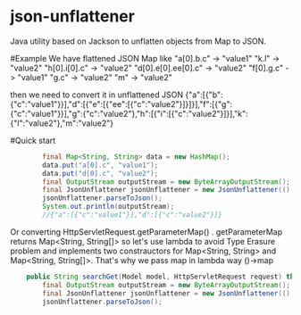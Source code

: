 # json-unflattener

Java utility based on Jackson to unflatten objects from Map to JSON.

#Example
We have flattened JSON Map like
"a[0].b.c" -> "value1"
"k.l" -> "value2"
"h[0].i[0].c" -> "value2"
"d[0].e[0].ee[0].c" -> "value2"
"f[0].g.c" -> "value1"
"g.c" -> "value2"
"m" -> "value2"

then we need to convert it in unflattened JSON
{"a":[{"b":{"c":"value1"}}],"d":[{"e":[{"ee":[{"c":"value2"}]}]}],"f":[{"g":{"c":"value1"}}],"g":{"c":"value2"},"h":[{"i":[{"c":"value2"}]}],"k":{"l":"value2"},"m":"value2"}

#Quick start
```java
        final Map<String, String> data = new HashMap();
        data.put("a[0].c", "value1");
        data.put("d[0].c", "value2");
        final OutputStream outputStream = new ByteArrayOutputStream();
        final JsonUnflattener jsonUnflattener = new JsonUnflattener(()->data, outputStream);
        jsonUnflattener.parseToJson();
        System.out.println(outputStream);
        //{"a":[{"c":"value1"}],"d":[{"c":"value2"}]}
```
Or converting HttpServletRequest.getParameterMap() . 
getParameterMap returns Map<String, String[]> so let's use lambda to avoid Type Erasure problem and implements two constrauctors for Map<String, String> and Map<String, String[]>.
That's why we pass map in lambda way ()->map

```java
    public String searchGet(Model model, HttpServletRequest request) throws IOException {
        final OutputStream outputStream = new ByteArrayOutputStream();
        final JsonUnflattener jsonUnflattener = new JsonUnflattener(() -> request.getParameterMap(), outputStream);
        jsonUnflattener.parseToJson();

```
